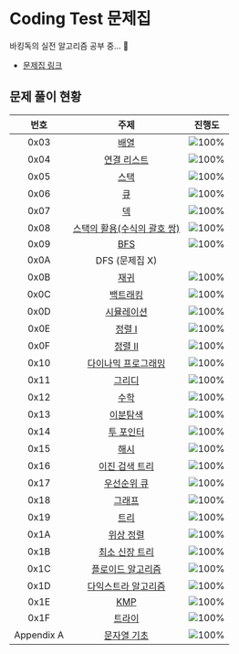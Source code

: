 # Coding Test 문제집
바킹독의 실전 알고리즘 공부 중... :punch:

* [문제집 링크](https://www.acmicpc.net/workbook/by/BaaaaaaaaaaarkingDog)

## 문제 풀이 현황
| 번호 | 주제 | 진행도 |
| :--: | :--: | :--: |
| 0x03 | [배열](https://github.com/encrypted-def/basic-algo-lecture/blob/master/workbook/0x03.md) | ![100%](https://progress-bar.dev/3/?scale=8&title=progress&width=500&color=babaca&suffix=/8) |
| 0x04 | [연결 리스트](https://github.com/encrypted-def/basic-algo-lecture/blob/master/workbook/0x04.md) | ![100%](https://progress-bar.dev/2/?scale=3&title=progress&width=500&color=babaca&suffix=/3) |
| 0x05 | [스택](https://github.com/encrypted-def/basic-algo-lecture/blob/master/workbook/0x05.md) | ![100%](https://progress-bar.dev/3/?scale=8&title=progress&width=500&color=babaca&suffix=/8) |
| 0x06 | [큐](https://github.com/encrypted-def/basic-algo-lecture/blob/master/workbook/0x06.md) | ![100%](https://progress-bar.dev/1/?scale=3&title=progress&width=500&color=babaca&suffix=/3) |
| 0x07 | [덱](https://github.com/encrypted-def/basic-algo-lecture/blob/master/workbook/0x07.md) | ![100%](https://progress-bar.dev/1/?scale=4&title=progress&width=500&color=babaca&suffix=/4) |
| 0x08 | [스택의 활용(수식의 괄호 쌍)](https://github.com/encrypted-def/basic-algo-lecture/blob/master/workbook/0x08.md) | ![100%](https://progress-bar.dev/2/?scale=5&title=progress&width=500&color=babaca&suffix=/5) |
| 0x09 | [BFS](https://github.com/encrypted-def/basic-algo-lecture/blob/master/workbook/0x09.md) | ![100%](https://progress-bar.dev/17/?scale=30&title=progress&width=500&color=babaca&suffix=/30) |
| 0x0A | DFS (문제집 X) | |
| 0x0B | [재귀](https://github.com/encrypted-def/basic-algo-lecture/blob/master/workbook/0x0B.md) | ![100%](https://progress-bar.dev/9/?scale=10&title=progress&width=500&color=babaca&suffix=/10) |
| 0x0C | [백트래킹](https://github.com/encrypted-def/basic-algo-lecture/blob/master/workbook/0x0C.md) | ![100%](https://progress-bar.dev/17/?scale=20&title=progress&width=500&color=babaca&suffix=/20) |
| 0x0D | [시뮬레이션](https://github.com/encrypted-def/basic-algo-lecture/blob/master/workbook/0x0D.md) | ![100%](https://progress-bar.dev/4/?scale=61&title=progress&width=500&color=babaca&suffix=/61) |
| 0x0E | [정렬 I](https://github.com/encrypted-def/basic-algo-lecture/blob/master/workbook/0x0E.md) | ![100%](https://progress-bar.dev/8/?scale=8&title=progress&width=500&color=babaca&suffix=/8) |
| 0x0F | [정렬 II](https://github.com/encrypted-def/basic-algo-lecture/blob/master/workbook/0x0F.md) | ![100%](https://progress-bar.dev/2/?scale=9&title=progress&width=500&color=babaca&suffix=/9) |
| 0x10 | [다이나믹 프로그래밍](https://github.com/encrypted-def/basic-algo-lecture/blob/master/workbook/0x10.md) | ![100%](https://progress-bar.dev/4/?scale=44&title=progress&width=500&color=babaca&suffix=/44) |
| 0x11 | [그리디](https://github.com/encrypted-def/basic-algo-lecture/blob/master/workbook/0x11.md) | ![100%](https://progress-bar.dev/0/?scale=17&title=progress&width=500&color=babaca&suffix=/17) |
| 0x12 | [수학](https://github.com/encrypted-def/basic-algo-lecture/blob/master/workbook/0x12.md) | ![100%](https://progress-bar.dev/6/?scale=39&title=progress&width=500&color=babaca&suffix=/39) |
| 0x13 | [이분탐색](https://github.com/encrypted-def/basic-algo-lecture/blob/master/workbook/0x13.md) | ![100%](https://progress-bar.dev/1/?scale=21&title=progress&width=500&color=babaca&suffix=/21) |
| 0x14 | [투 포인터](https://github.com/encrypted-def/basic-algo-lecture/blob/master/workbook/0x14.md) | ![100%](https://progress-bar.dev/1/?scale=11&title=progress&width=500&color=babaca&suffix=/11) |
| 0x15 | [해시](https://github.com/encrypted-def/basic-algo-lecture/blob/master/workbook/0x15.md) | ![100%](https://progress-bar.dev/0/?scale=10&title=progress&width=500&color=babaca&suffix=/10) |
| 0x16 | [이진 검색 트리](https://github.com/encrypted-def/basic-algo-lecture/blob/master/workbook/0x16.md) | ![100%](https://progress-bar.dev/0/?scale=7&title=progress&width=500&color=babaca&suffix=/7) |
| 0x17 | [우선순위 큐](https://github.com/encrypted-def/basic-algo-lecture/blob/master/workbook/0x17.md) | ![100%](https://progress-bar.dev/0/?scale=8&title=progress&width=500&color=babaca&suffix=/8) |
| 0x18 | [그래프](https://github.com/encrypted-def/basic-algo-lecture/blob/master/workbook/0x18.md) | ![100%](https://progress-bar.dev/3/?scale=13&title=progress&width=500&color=babaca&suffix=/13) |
| 0x19 | [트리](https://github.com/encrypted-def/basic-algo-lecture/blob/master/workbook/0x19.md) | ![100%](https://progress-bar.dev/0/?scale=13&title=progress&width=500&color=babaca&suffix=/13) |
| 0x1A | [위상 정렬](https://github.com/encrypted-def/basic-algo-lecture/blob/master/workbook/0x1A.md) | ![100%](https://progress-bar.dev/0/?scale=7&title=progress&width=500&color=babaca&suffix=/7) |
| 0x1B | [최소 신장 트리](https://github.com/encrypted-def/basic-algo-lecture/blob/master/workbook/0x1B.md) | ![100%](https://progress-bar.dev/0/?scale=9&title=progress&width=500&color=babaca&suffix=/9) |
| 0x1C | [플로이드 알고리즘](https://github.com/encrypted-def/basic-algo-lecture/blob/master/workbook/0x1C.md) | ![100%](https://progress-bar.dev/0/?scale=15&title=progress&width=500&color=babaca&suffix=/15) |
| 0x1D | [다익스트라 알고리즘](https://github.com/encrypted-def/basic-algo-lecture/blob/master/workbook/0x1D.md) | ![100%](https://progress-bar.dev/0/?scale=14&title=progress&width=500&color=babaca&suffix=/14) |
| 0x1E | [KMP](https://github.com/encrypted-def/basic-algo-lecture/blob/master/workbook/0x1E.md) | ![100%](https://progress-bar.dev/0/?scale=8&title=progress&width=500&color=babaca&suffix=/8) |
| 0x1F | [트라이](https://github.com/encrypted-def/basic-algo-lecture/blob/master/workbook/0x1F.md) | ![100%](https://progress-bar.dev/0/?scale=10&title=progress&width=500&color=babaca&suffix=/10) |
| Appendix A | [문자열 기초](https://github.com/encrypted-def/basic-algo-lecture/blob/master/workbook/Appendix%20A.md) | ![100%](https://progress-bar.dev/2/?scale=16&title=progress&width=500&color=babaca&suffix=/16) |
